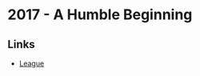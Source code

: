 # 2017 - A Humble Beginning

## Links

* [League](https://archive.fantasysports.yahoo.com/nfl/2017/871785)
